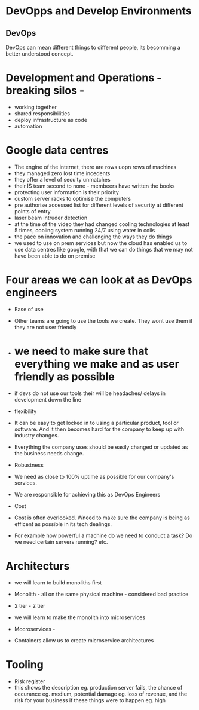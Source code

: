 # DevOpps and Develop Environments

## DevOps

DevOps can mean different things to different people, its becomming a better understood concept.

# Development and Operations - breaking silos -
- working together
- shared responsibilities
- deploy infrastructure as code
- automation

# Google data centres
- The engine of the internet, there are rows uopn rows of machines
- they managed zero lost time incedents
- they offer a level of secuity unmatches
- their IS team second to none - membeers have written the books 
- protecting user information is their priority
- custom server racks to optimise the computers
- pre authorise accessed list for different levels of security at different points of entry
- laser beam intruder detection
- at the time of the video they had changed cooling technologies at least 5 times, cooling system running 24/7 using water in coils 
- the pace on innovation and challenging the ways they do things
- we used to use on prem services but now the cloud has enabled us to use data centres like google, with that we can do things that we may not have been able to do on premise

# Four areas we can look at as DevOps engineers


- Ease of use
- Other teams are going to use the tools we create. They wont use them if they are not user friendly
- # we need to make sure that everything we make and as user friendly as possible
- if devs do not use our tools their will be headaches/ delays in development down the line


- flexibility
- It can be easy to get locked in to using a particular product, tool or software. And it then becomes hard for the company to keep up with industry changes.
- Everything the company uses should be easily changed or updated as the business needs change.

- Robustness
- We need as close to 100% uptime as possible for our company's services.
- We are responsible for achieving this as DevOps Engineers


- Cost
- Cost is often overlooked. Wneed to make sure the company is being as efficent as possible in its tech dealings.
- For example how powerful a machine do we need to conduct a task? Do we need certain servers running? etc.


# Architecturs
- we will learn to build monoliths first
- Monolith - all on the same physical machine - considered bad practice
- 2 tier                            - 2 tier

- we will learn to make the monolith into microservices
- Mocroservices - 
- Containers allow us to create microservice architectures


# Tooling
- Risk register
- this shows the description eg. production server fails, the chance of occurance eg. medium, potential damage eg. loss of revenue, and the risk for your business if these things were to happen eg. high

